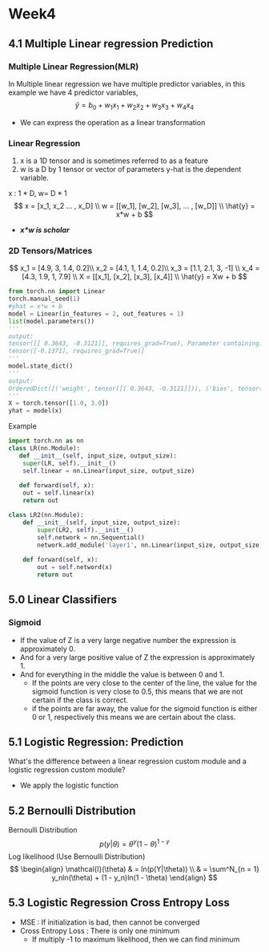 # Week4 

## 4.1 Multiple Linear regression Prediction

### Multiple Linear Regression(MLR)

In Multiple linear regression we have multiple predictor variables, in this example we have 4 predictor variables,
$$
\hat{y} = b_0 + w_1x_1 + w_2x_2 + w_3x_3 + w_4x_4
$$

- We can express the operation as a linear transformation

### Linear Regression

1. x is a 1D tensor and is sometimes referred to as a feature
2. w is a D by 1 tensor or vector of parameters  y-hat is the dependent variable. 

x : 1 * D, w= D * 1
$$
x = [x_1, x_2 ... , x_D] \\
w = [[w_1], [w_2], [w_3], ... , [w_D]] \\
\hat{y} = x*w + b
$$

- ***x\*w is scholar***

### 2D Tensors/Matrices

$$
x_1 = [4.9, 3, 1.4, 0.2]\\
x_2 = [4.1, 1, 1.4, 0.2]\\
x_3 = [1.1, 2.1, 3, -1] \\
x_4 = [4.3, 1.9, 1, 7.9] \\
X = [[x_1], [x_2], [x_3], [x_4]] \\
\hat{y} = Xw + b
$$

```python
from torch.nn import Linear
torch.manual_seed(1)
#yhat = x*w + b
model = Linear(in_features = 2, out_features = 1) 
list(model.parameters())
'''
output:
tensor([[ 0.3643, -0.3121]], requires_grad=True), Parameter containing:
tensor([-0.1371], requires_grad=True)]
'''
model.state_dict()
'''
output:
OrderedDict([('weight', tensor([[ 0.3643, -0.3121]])), ('bias', tensor([-0.1371]))])
'''
X = torch.tensor([1.0, 3.0])
yhat = model(x)
```

Example

```python
import torch.nn as nn
class LR(nn.Module):
   def __init__(self, input_size, output_size):
    super(LR, self).__init__()
    self.linear = nn.Linear(input_size, output_size)
    
   def forward(self, x):
    out = self.linear(x)
    return out

class LR2(nn.Module):
    def __init__(self, input_size, output_size):
        super(LR2, self).__init__()
        self.network = nn.Sequential()
        network.add_module('layer1', nn.Linear(input_size, output_size))
        
    def forward(self, x):
        out = self.netword(x)
        return out       
```

## 5.0 Linear Classifiers

### Sigmoid

- If the value of Z is a very large negative number the expression is approximately 0.
- And for a very large positive value of Z the expression is approximately 1.
- And for everything in the middle the value is between 0 and 1. 
  - If the points are very close to the center of the line, the value for the sigmoid function is very close to 0.5, this means that we are not certain if the class is correct.
  -  if the points are far away, the value for the sigmoid function is either 0 or 1, respectively this means we are certain about the class. 

## 5.1 Logistic Regression: Prediction

What's the difference between a linear regression custom module  and a logistic regression custom module?

- We apply the logistic function

## 5.2 Bernoulli Distribution

Bernoulli Distribution
$$
p(y|\theta) = \theta^y(1-\theta)^{1-y}
$$
Log likelihood (Use Bernoulli Distribution)
$$
\begin{align}
\mathcal{l}(\theta) & = ln(p(Y|\theta)) \\
& = \sum^N_{n = 1} y_nln(\theta) + (1 - y_n)ln(1 - \theta)
\end{align}
$$

## 5.3 Logistic Regression Cross Entropy Loss

- MSE : If initialization is bad, then cannot be converged
- Cross Entropy Loss : There is only one minimum
  - If multiply -1 to maximum likelihood, then we can find minimum
